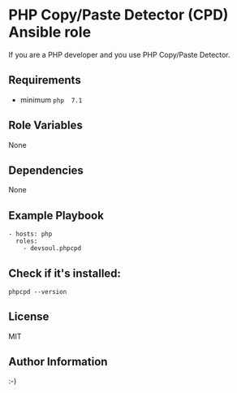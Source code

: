 PHP Copy/Paste Detector (CPD) Ansible role
=========

If you are a PHP developer and you use PHP Copy/Paste Detector.

Requirements
------------
  - minimum `php  7.1` 

Role Variables
--------------
None

Dependencies
------------
None

Example Playbook
----------------
    - hosts: php
      roles:
        - devsoul.phpcpd

Check if it's installed:
------
    phpcpd --version

License
-------
MIT

Author Information
------------------

:-)
